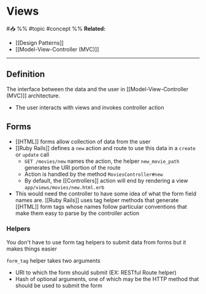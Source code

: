 # Views
#📥 
%%
#topic
#concept
%%
**Related:**
- [[Design Patterns]] 
- [[Model-View-Controller (MVC)]]

---
 
 ## Definition
 The interface between the data and the user in [[Model-View-Controller (MVC)]] architecture. 
- The user interacts with views and invokes controller action

## Forms
- [[HTML]] forms allow collection of data from the user
- [[Ruby Rails]] defines a `new` action and route to use this data in a `create` or `update` call
	- `GET /movies/new` names the action, the helper `new_movie_path` generates the URI portion of the route
	- Action is handled by the method `MoviesController#new`
	- By default, the [[Controllers]] action will end by rendering a view `app/views/movies/new.html.erb`
- This would need the controller to have some idea of what the form field names are. [[Ruby Rails]] uses tag helper methods that generate [[HTML]] form tags whose names follow particular conventions that make them easy to parse by the controller action

### Helpers
You don't have to use form tag helpers to submit data from forms but it makes things easier 

`form_tag` helper takes two arguments
- URI to which the form should submit (EX: RESTful Route helper)
- Hash of optional arguments, one of which may be the HTTP method that should be used to submit the form

